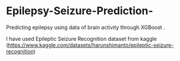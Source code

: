 # Epilepsy-Seizure-Prediction-
Predicting epilepsy using data of brain activity through XGBoost .

I have used Epileptic Seizure Recognition dataset from kaggle (https://www.kaggle.com/datasets/harunshimanto/epileptic-seizure-recognition)
